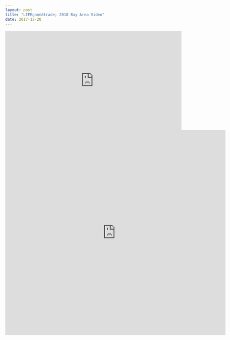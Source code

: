 ```yaml
---
layout: post
title: "LIFEgame&trade; 2018 Bay Area Video"
date: 2017-12-20
---
```


<div class="divider"></div>

<div class="video-container">
  <iframe width="560" height="315" src="https://www.youtube.com/embed/nvr8L8eXqiU?rel=0" frameborder="0" gesture="media" allow="encrypted-media" allowfullscreen></iframe>
</div>

<div class="divider"></div>

<div class="center">
  <iframe width="700" height="650" src="http://u2244704.huodonghui.net/produce/id-3604279-a-2.html" frameborder="0" seamless="seamless"/>
</div>

<div class="divider"></div>

<div class="video-container">
  <iframe width="560" height="315" src="https://www.youtube.com/embed/To5eZ9O7fPU?rel=0" frameborder="0" gesture="media" allow="encrypted-media" allowfullscreen></iframe>
</div>
